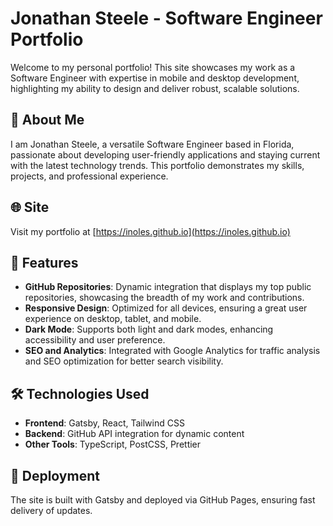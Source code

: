 # Jonathan Steele - Software Engineer Portfolio

Welcome to my personal portfolio! This site showcases my work as a Software Engineer with expertise in mobile and desktop development, highlighting my ability to design and deliver robust, scalable solutions.

## 🌟 About Me

I am Jonathan Steele, a versatile Software Engineer based in Florida, passionate about developing user-friendly applications and staying current with the latest technology trends. This portfolio demonstrates my skills, projects, and professional experience.

## 🌐 Site

Visit my portfolio at [https://inoles.github.io](https://inoles.github.io)

## 🚀 Features

- **GitHub Repositories**: Dynamic integration that displays my top public repositories, showcasing the breadth of my work and contributions.
- **Responsive Design**: Optimized for all devices, ensuring a great user experience on desktop, tablet, and mobile.
- **Dark Mode**: Supports both light and dark modes, enhancing accessibility and user preference.
- **SEO and Analytics**: Integrated with Google Analytics for traffic analysis and SEO optimization for better search visibility.

## 🛠️ Technologies Used

- **Frontend**: Gatsby, React, Tailwind CSS
- **Backend**: GitHub API integration for dynamic content
- **Other Tools**: TypeScript, PostCSS, Prettier

## 🚧 Deployment

The site is built with Gatsby and deployed via GitHub Pages, ensuring fast delivery of updates.
